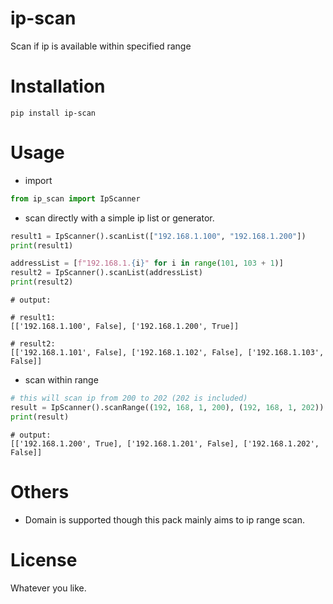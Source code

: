 # ip-scan
 
Scan if ip is available within specified range
 
# Installation
```shell
pip install ip-scan
```

# Usage
* import
```python
from ip_scan import IpScanner
```
* scan directly with a simple ip list or generator.
```python
result1 = IpScanner().scanList(["192.168.1.100", "192.168.1.200"])
print(result1)

addressList = [f"192.168.1.{i}" for i in range(101, 103 + 1)]
result2 = IpScanner().scanList(addressList)
print(result2)
```
```
# output:

# result1:
[['192.168.1.100', False], ['192.168.1.200', True]]

# result2:
[['192.168.1.101', False], ['192.168.1.102', False], ['192.168.1.103', False]]
```
* scan within range
```python
# this will scan ip from 200 to 202 (202 is included)
result = IpScanner().scanRange((192, 168, 1, 200), (192, 168, 1, 202))
print(result)
```
```
# output:
[['192.168.1.200', True], ['192.168.1.201', False], ['192.168.1.202', False]]
```

# Others

* Domain is supported though this pack mainly aims to ip range scan.

# License

Whatever you like.